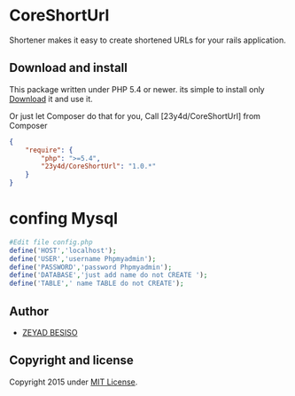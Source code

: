 # CoreShortUrl

 Shortener makes it easy to create shortened URLs for your rails application.

Download and install
--------------------
This package written under PHP 5.4 or newer. its simple to install only [Download](https://github.com/23y4d/CoreShortUrl/archive/master.zip) it and use it.

Or just let Composer do that for you, Call [23y4d/CoreShortUrl] from Composer

```json
{
    "require": {
        "php": ">=5.4",
		"23y4d/CoreShortUrl": "1.0.*"
    }
}
```
# confing Mysql
```php
#Edit file config.php
define('HOST','localhost');
define('USER','username Phpmyadmin');
define('PASSWORD','password Phpmyadmin');
define('DATABASE','just add name do not CREATE ');
define('TABLE',' name TABLE do not CREATE');
```

## Author
* [ZEYAD BESISO](https://github.com/23y4d/)

## Copyright and license
 Copyright 2015 under [MIT License](LICENSE).
